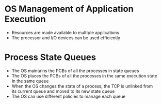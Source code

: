 # OS Management of Application Execution
- Resources are made available to multiple applications
- The processor and I/O devices can be used efficiently

# Process State Queues
- The OS maintains the PCBs of all the processes in state queues
- The OS places the PCBs of all the processes in the same execution state in the same queue
- When the OS changes the state of a process, the TCP is unlinked from its current queue and moved to its new state queue
- The OS can use different policies to manage each queue
